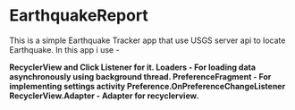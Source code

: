 # EarthquakeReport
This is a simple Earthquake Tracker app that use USGS server api to locate Earthquake. In this app i use -

<b>RecyclerView<b> and Click Listener for it. 
<b>Loaders<b> - For loading data asynchronously using background thread.
<b>PreferenceFragment<b> - For implementing settings activity
<b>Preference.OnPreferenceChangeListener<b>
 <b>RecyclerView.Adapter<b> - Adapter for recyclerview.
